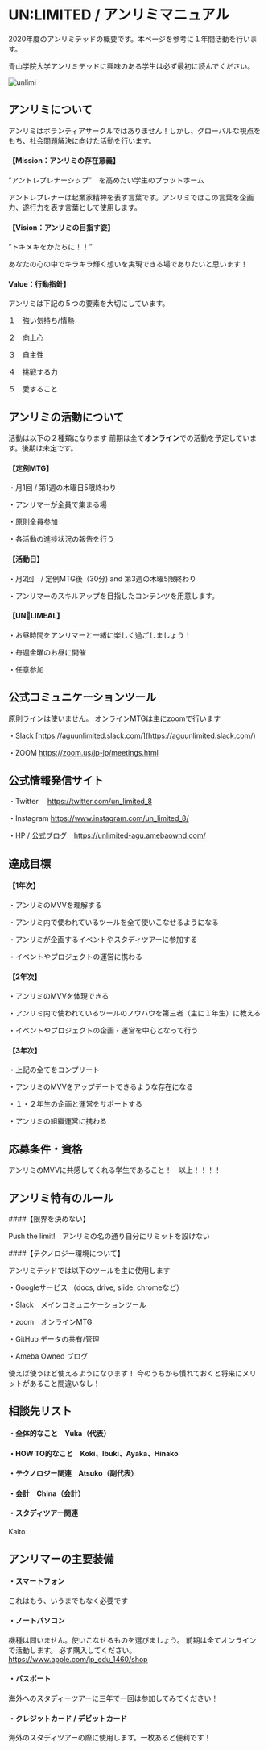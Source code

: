 # UN:LIMITED / アンリミマニュアル

2020年度のアンリミテッドの概要です。本ページを参考に１年間活動を行います。

青山学院大学アンリミテッドに興味のある学生は必ず最初に読んでください。

![unlimi](https://user-images.githubusercontent.com/63780598/80064167-64ac4980-8572-11ea-99c4-9f2ce384d57c.jpg)




## アンリミについて

アンリミはボランティアサークルではありません！しかし、グローバルな視点をもち、社会問題解決に向けた活動を行います。
#### 【Mission：アンリミの存在意義】
”アントレプレナーシップ”　を高めたい学生のプラットホーム

アントレプレナーは起業家精神を表す言葉です。アンリミではこの言葉を企画力、遂行力を表す言葉として使用します。

#### 【Vision：アンリミの目指す姿】
”トキメキをかたちに！！”

あなたの心の中でキラキラ輝く想いを実現できる場でありたいと思います！

#### Value：行動指針】

アンリミは下記の５つの要素を大切にしています。

１　強い気持ち/情熱
  
２　向上心

３　自主性

４　挑戦する力

５　愛すること


## アンリミの活動について
活動は以下の２種類になります
前期は全て<b>オンライン</b>での活動を予定しています。後期は未定です。

#### 【定例MTG】

・月1回 / 第1週の木曜日5限終わり

・アンリマーが全員で集まる場

・原則全員参加

・各活動の進捗状況の報告を行う

#### 【活動日】

・月2回　/ 定例MTG後（30分) and 第3週の木曜5限終わり

・アンリマーのスキルアップを目指したコンテンツを用意します。

#### 【UN🍴LIMEAL】

・お昼時間をアンリマーと一緒に楽しく過ごしましょう！

・毎週金曜のお昼に開催

・任意参加


## 公式コミュニケーションツール

原則ラインは使いません。
オンラインMTGは主にzoomで行います

・Slack [https://aguunlimited.slack.com/](https://aguunlimited.slack.com/)

・ZOOM  https://zoom.us/jp-jp/meetings.html

## 公式情報発信サイト

・Twitter　 https://twitter.com/un_limited_8

・Instagram  https://www.instagram.com/un_limited_8/

・HP / 公式ブログ　https://unlimited-agu.amebaownd.com/


## 達成目標
#### 【1年次】

・アンリミのMVVを理解する

・アンリミ内で使われているツールを全て使いこなせるようになる

・アンリミが企画するイベントやスタディツアーに参加する

・イベントやプロジェクトの運営に携わる

#### 【2年次】

・アンリミのMVVを体現できる

・アンリミ内で使われているツールのノウハウを第三者（主に１年生）に教える

・イベントやプロジェクトの企画・運営を中心となって行う


#### 【3年次】

・上記の全てをコンプリート

・アンリミのMVVをアップデートできるような存在になる

・１・２年生の企画と運営をサポートする

・アンリミの組織運営に携わる

## 応募条件・資格

アンリミのMVVに共感してくれる学生であること！　以上！！！！

## アンリミ特有のルール

####【限界を決めない】

Push the limit!　アンリミの名の通り自分にリミットを設けない

####【テクノロジー環境について】

アンリミテッドでは以下のツールを主に使用します

・Googleサービス （docs, drive, slide, chromeなど）
  
・Slack　メインコミュニケーションツール

・zoom　オンラインMTG

・GitHub データの共有/管理

・Ameba Owned ブログ


使えば使うほど使えるようになります！
今のうちから慣れておくと将来にメリットがあること間違いなし！


## 相談先リスト

#### ・全体的なこと　Yuka（代表）
 
#### ・HOW TO的なこと　Koki、Ibuki、Ayaka、Hinako
  
#### ・テクノロジー関連　Atsuko（副代表）

#### ・会計　China（会計）

#### ・スタディツアー関連</h4>Kaito

## アンリマーの主要装備

#### ・スマートフォン
  これはもう、いうまでもなく必要です
  
#### ・ノートパソコン
  機種は問いません。使いこなせるものを選びましょう。
  前期は全てオンラインで活動します。
  必ず購入してください。
  https://www.apple.com/jp_edu_1460/shop

#### ・パスポート
海外へのスタディーツアーに三年で一回は参加してみてください！

#### ・クレジットカード / デビットカード</h4>
海外のスタディツアーの際に使用します。一枚あると便利です！



